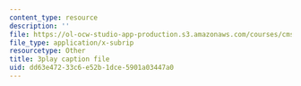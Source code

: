 ```yaml
---
content_type: resource
description: ''
file: https://ol-ocw-studio-app-production.s3.amazonaws.com/courses/cms-608-game-design-spring-2014/dd63e47233c6e52b1dce5901a03447a0_1506701.srt
file_type: application/x-subrip
resourcetype: Other
title: 3play caption file
uid: dd63e472-33c6-e52b-1dce-5901a03447a0
---
```

